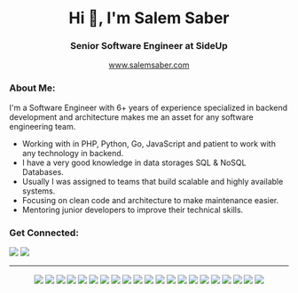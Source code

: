 <h1 align="center">Hi 👋, I'm Salem Saber</h1>
<h3 align="center">Senior Software Engineer at SideUp</h3>
<p align="center"><a href="https://salemsaber.com/" target="_blank">www.salemsaber.com</a></p>

<h3 align="left">About Me:</h3>
<p align="left">I'm a Software Engineer with 6+ years of experience specialized in backend development and architecture
    makes me an asset for any software engineering team.</p>
<ul>
    <li>Working with in PHP, Python, Go, JavaScript and patient to work with any technology in backend.</li>
    <li>I have a very good knowledge in data storages SQL & NoSQL Databases.</li>
    <li>Usually I was assigned to teams that build scalable and highly available systems.</li>
    <li>Focusing on clean code and architecture to make maintenance easier.</li>
    <li>Mentoring junior developers to improve their technical skills.</li>
</ul>

<h3 align="left">Get Connected:</h3>
<p align="left">
    <a href="https://linkedin.com/in/salem-saber"><img src="https://img.shields.io/badge/-Salem%20Saber-0077B5?style=flat&logo=Linkedin&logoColor=white"/></a>
    <a href="mailto:salem.saber97@gmail.com"><img src="https://img.shields.io/badge/-salem.saber97@gmail.com-D14836?style=flat&logo=Gmail&logoColor=white"/></a>
</p>

<hr>

<p align="center">
    <img align="center" src="https://img.shields.io/badge/-PHP-FFF?&logo=PHP"/>
    <img align="center" src="https://img.shields.io/badge/-Python-FFF?&logo=Python"/>
    <img align="center" src="https://img.shields.io/badge/-JavaScript-FFF?&logo=JavaScript"/>
    <img align="center" src="https://img.shields.io/badge/-TypeScript-FFF?&logo=TypeScript"/>
    <img align="center" src="https://img.shields.io/badge/-Go-FFF?&logo=Go"/>
    <img align="center" src="https://img.shields.io/badge/-MySQL-FFF?&logo=MySQL"/>
    <img align="center" src="https://img.shields.io/badge/-MongoDB-FFF?&logo=MongoDB"/>
    <img align="center" src="https://img.shields.io/badge/-Redis-FFF?&logo=Redis"/>
    <img align="center" src="https://img.shields.io/badge/-AWS-FFF?&logo=Amazon-AWS&logoColor=F90"/>
    <img align="center" src="https://img.shields.io/badge/-Docker-FFF?&logo=Docker"/>
    <img align="center" src="https://img.shields.io/badge/-Kubernetes-FFF?&logo=Kubernetes"/>
    <img align="center" src="https://img.shields.io/badge/-Linux-FFF?&logo=Linux"/>
    <img align="center" src="https://img.shields.io/badge/-NodeJS-FFF?&logo=node.js"/>
    <img align="center" src="https://img.shields.io/badge/-NestJS-FFF?&logo=nestjs&logoColor=E0234E"/>
    <img align="center" src="https://img.shields.io/badge/-GraphQL-eee?style=flat-square&logo=graphql&logoColor=E10098"/>
    <img align="center" src="http://img.shields.io/badge/-Git-eee?style=flat-square&logo=git&logoColor=F05032"/>
    <img align="center" src="http://img.shields.io/badge/-GNU%20Bash-eee?style=flat-square&logo=gnu-bash&logoColor=663399"/>
    <img align="center" src="http://img.shields.io/badge/-Postman-eee?style=flat-square&logo=postman&logoColor=FF6C37"/>
    <img align="center" src="http://img.shields.io/badge/-VS%20Code-eee?style=flat-square&logo=visual-studio-code&logoColor=007ACC"/>
    <img align="center" src="https://img.shields.io/badge/-Firebase-EEE?style=flat-square&logo=firebase&logoColor=FFCA28"/>
    <img align="center" src="https://img.shields.io/badge/-Heroku-eee?style=flat-square&logo=heroku&logoColor=430098"/>
</p>

